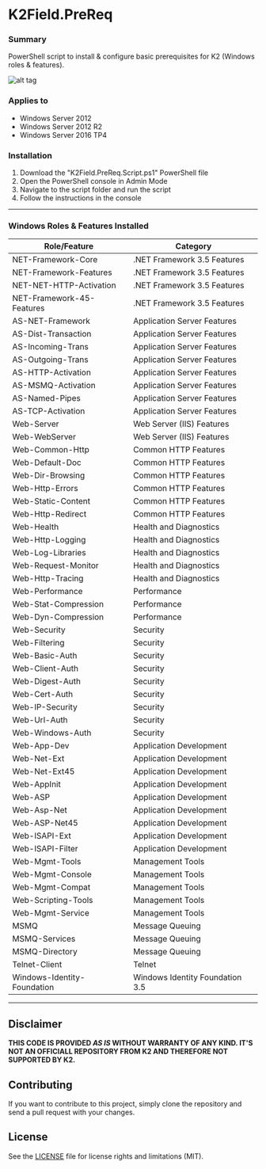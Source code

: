 # K2Field.PreReq #

### Summary ###
PowerShell script to install & configure basic prerequisites for K2 (Windows roles &amp; features).

![alt tag](http://timhuettemeister.com/wp-content/uploads/2015/09/2016_04_03_10_34_22_Administrator_Windows_PowerShell.jpg "K2Field.PreReq")

### Applies to ###
- Windows Server 2012
- Windows Server 2012 R2
- Windows Server 2016 TP4

### Installation ###
1. Download the "K2Field.PreReq.Script.ps1" PowerShell file
2. Open the PowerShell console in Admin Mode
3. Navigate to the script folder and run the script
4. Follow the instructions in the console

----------

### Windows Roles & Features Installed ###
Role/Feature | Category
---------|---------
NET-Framework-Core | .NET Framework 3.5 Features
NET-Framework-Features | .NET Framework 3.5 Features
NET-NET-HTTP-Activation | .NET Framework 3.5 Features
NET-Framework-45-Features | .NET Framework 3.5 Features
AS-NET-Framework | Application Server Features
AS-Dist-Transaction | Application Server Features
AS-Incoming-Trans | Application Server Features
AS-Outgoing-Trans | Application Server Features
AS-HTTP-Activation | Application Server Features
AS-MSMQ-Activation | Application Server Features
AS-Named-Pipes | Application Server Features
AS-TCP-Activation | Application Server Features
Web-Server | Web Server (IIS) Features
Web-WebServer | Web Server (IIS) Features
Web-Common-Http | Common HTTP Features
Web-Default-Doc | Common HTTP Features
Web-Dir-Browsing | Common HTTP Features
Web-Http-Errors | Common HTTP Features
Web-Static-Content | Common HTTP Features
Web-Http-Redirect | Common HTTP Features
Web-Health | Health and Diagnostics
Web-Http-Logging | Health and Diagnostics
Web-Log-Libraries | Health and Diagnostics
Web-Request-Monitor | Health and Diagnostics
Web-Http-Tracing | Health and Diagnostics
Web-Performance | Performance
Web-Stat-Compression | Performance
Web-Dyn-Compression | Performance
Web-Security | Security
Web-Filtering | Security
Web-Basic-Auth | Security
Web-Client-Auth | Security
Web-Digest-Auth | Security
Web-Cert-Auth | Security
Web-IP-Security | Security
Web-Url-Auth | Security
Web-Windows-Auth | Security
Web-App-Dev | Application Development
Web-Net-Ext | Application Development
Web-Net-Ext45 | Application Development
Web-AppInit | Application Development
Web-ASP | Application Development
Web-Asp-Net | Application Development
Web-ASP-Net45 | Application Development
Web-ISAPI-Ext | Application Development
Web-ISAPI-Filter | Application Development
Web-Mgmt-Tools | Management Tools
Web-Mgmt-Console | Management Tools
Web-Mgmt-Compat | Management  Tools
Web-Scripting-Tools | Management Tools
Web-Mgmt-Service | Management Tools
MSMQ | Message Queuing
MSMQ-Services | Message Queuing
MSMQ-Directory | Message Queuing
Telnet-Client | Telnet
Windows-Identity-Foundation | Windows Identity Foundation 3.5

----------

## Disclaimer ##
**THIS CODE IS PROVIDED *AS IS* WITHOUT WARRANTY OF ANY KIND. IT'S NOT AN OFFICIALL REPOSITORY FROM K2 AND THEREFORE NOT SUPPORTED BY K2.**

## Contributing ##
If you want to contribute to this project, simply clone the repository and send a pull request with your changes.

## License ##
See the [LICENSE](LICENSE.md) file for license rights and limitations (MIT).